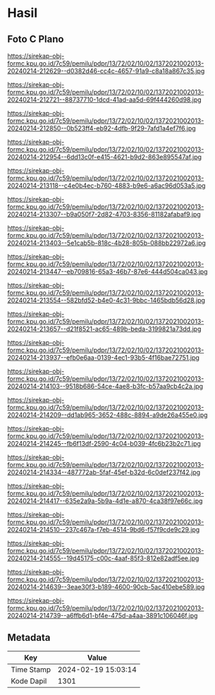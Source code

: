 # Hasil

## Foto C Plano

https://sirekap-obj-formc.kpu.go.id/7c59/pemilu/pdpr/13/72/02/10/02/1372021002013-20240214-212629--d0382d46-cc4c-4657-91a9-c8a18a867c35.jpg

https://sirekap-obj-formc.kpu.go.id/7c59/pemilu/pdpr/13/72/02/10/02/1372021002013-20240214-212721--88737710-1dcd-41ad-aa5d-69f444260d98.jpg

https://sirekap-obj-formc.kpu.go.id/7c59/pemilu/pdpr/13/72/02/10/02/1372021002013-20240214-212850--0b523ff4-eb92-4dfb-9f29-7afd1a4ef7f6.jpg

https://sirekap-obj-formc.kpu.go.id/7c59/pemilu/pdpr/13/72/02/10/02/1372021002013-20240214-212954--6dd13c0f-e415-4621-b9d2-863e895547af.jpg

https://sirekap-obj-formc.kpu.go.id/7c59/pemilu/pdpr/13/72/02/10/02/1372021002013-20240214-213118--c4e0b4ec-b760-4883-b9e6-a6ac96d053a5.jpg

https://sirekap-obj-formc.kpu.go.id/7c59/pemilu/pdpr/13/72/02/10/02/1372021002013-20240214-213307--b9a050f7-2d82-4703-8356-81182afabaf9.jpg

https://sirekap-obj-formc.kpu.go.id/7c59/pemilu/pdpr/13/72/02/10/02/1372021002013-20240214-213403--5e1cab5b-818c-4b28-805b-088bb22972a6.jpg

https://sirekap-obj-formc.kpu.go.id/7c59/pemilu/pdpr/13/72/02/10/02/1372021002013-20240214-213447--eb709816-65a3-46b7-87e6-444d504ca043.jpg

https://sirekap-obj-formc.kpu.go.id/7c59/pemilu/pdpr/13/72/02/10/02/1372021002013-20240214-213554--582bfd52-b4e0-4c31-9bbc-1465bdb56d28.jpg

https://sirekap-obj-formc.kpu.go.id/7c59/pemilu/pdpr/13/72/02/10/02/1372021002013-20240214-213657--d21f8521-ac65-489b-beda-3199821a73dd.jpg

https://sirekap-obj-formc.kpu.go.id/7c59/pemilu/pdpr/13/72/02/10/02/1372021002013-20240214-213937--efb0e6aa-0139-4ec1-93b5-4f16bae72751.jpg

https://sirekap-obj-formc.kpu.go.id/7c59/pemilu/pdpr/13/72/02/10/02/1372021002013-20240214-214103--9518b686-54ce-4ae8-b3fc-b57aa9cb4c2a.jpg

https://sirekap-obj-formc.kpu.go.id/7c59/pemilu/pdpr/13/72/02/10/02/1372021002013-20240214-214209--dd1ab965-3652-488c-8894-a9de26a455e0.jpg

https://sirekap-obj-formc.kpu.go.id/7c59/pemilu/pdpr/13/72/02/10/02/1372021002013-20240214-214245--fb6f13df-2590-4c04-b039-4fc6b23b2c71.jpg

https://sirekap-obj-formc.kpu.go.id/7c59/pemilu/pdpr/13/72/02/10/02/1372021002013-20240214-214334--487772ab-5faf-45ef-b32d-6c0def237f42.jpg

https://sirekap-obj-formc.kpu.go.id/7c59/pemilu/pdpr/13/72/02/10/02/1372021002013-20240214-214417--635e2a9a-5b9a-4d1e-a870-4ca38f97e66c.jpg

https://sirekap-obj-formc.kpu.go.id/7c59/pemilu/pdpr/13/72/02/10/02/1372021002013-20240214-214510--237c467a-f7eb-4514-9bd6-f57f9cde9c29.jpg

https://sirekap-obj-formc.kpu.go.id/7c59/pemilu/pdpr/13/72/02/10/02/1372021002013-20240214-214555--19d45175-c00c-4aaf-85f3-812e82adf5ee.jpg

https://sirekap-obj-formc.kpu.go.id/7c59/pemilu/pdpr/13/72/02/10/02/1372021002013-20240214-214639--3eae30f3-b189-4600-90cb-5ac410ebe589.jpg

https://sirekap-obj-formc.kpu.go.id/7c59/pemilu/pdpr/13/72/02/10/02/1372021002013-20240214-214739--a6ffb6d1-bf4e-475d-a4aa-3891c106046f.jpg


## Metadata

| Key        | Value               |
| ---------- | ------------------- |
| Time Stamp | 2024-02-19 15:03:14 |
| Kode Dapil | 1301                |



